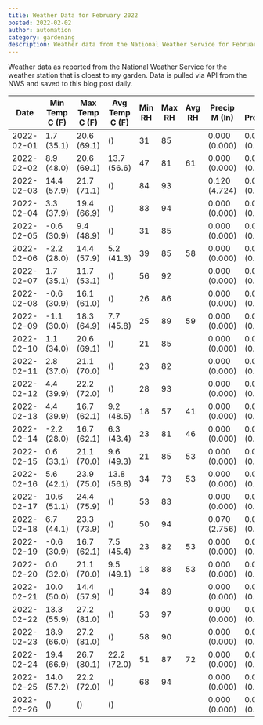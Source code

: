 ```yaml
---
title: Weather Data for February 2022
posted: 2022-02-02
author: automation
category: gardening
description: Weather data from the National Weather Service for February 2022
---
```


Weather data as reported from the National Weather Service for the weather station 
that is cloest to my garden. Data is pulled via API from the NWS and saved to this 
blog post daily.

|Date|Min Temp C (F)|Max Temp C (F)|Avg Temp C (F)|Min RH|Max RH|Avg RH|Precip M (In)|Avg Precip/Hr|
|---|---|---|---|---|---|---|---|---|
|2022-02-01|1.7 (35.1)|20.6 (69.1)| ()|31|85||0.000 (0.000)|0.000 (0.000)|
|2022-02-02|8.9 (48.0)|20.6 (69.1)|13.7 (56.6)|47|81|61|0.000 (0.000)|0.000 (0.000)|
|2022-02-03|14.4 (57.9)|21.7 (71.1)| ()|84|93||0.120 (4.724)|0.093 (0.093)|
|2022-02-04|3.3 (37.9)|19.4 (66.9)| ()|83|94||0.000 (0.000)|0.000 (0.000)|
|2022-02-05|-0.6 (30.9)|9.4 (48.9)| ()|31|85||0.000 (0.000)|0.000 (0.000)|
|2022-02-06|-2.2 (28.0)|14.4 (57.9)|5.2 (41.3)|39|85|58|0.000 (0.000)|0.000 (0.000)|
|2022-02-07|1.7 (35.1)|11.7 (53.1)| ()|56|92||0.000 (0.000)|0.000 (0.000)|
|2022-02-08|-0.6 (30.9)|16.1 (61.0)| ()|26|86||0.000 (0.000)|0.000 (0.000)|
|2022-02-09|-1.1 (30.0)|18.3 (64.9)|7.7 (45.8)|25|89|59|0.000 (0.000)|0.000 (0.000)|
|2022-02-10|1.1 (34.0)|20.6 (69.1)| ()|21|85||0.000 (0.000)|0.000 (0.000)|
|2022-02-11|2.8 (37.0)|21.1 (70.0)| ()|23|82||0.000 (0.000)|0.000 (0.000)|
|2022-02-12|4.4 (39.9)|22.2 (72.0)| ()|28|93||0.000 (0.000)|0.000 (0.000)|
|2022-02-13|4.4 (39.9)|16.7 (62.1)|9.2 (48.5)|18|57|41|0.000 (0.000)|0.000 (0.000)|
|2022-02-14|-2.2 (28.0)|16.7 (62.1)|6.3 (43.4)|23|81|46|0.000 (0.000)|0.000 (0.000)|
|2022-02-15|0.6 (33.1)|21.1 (70.0)|9.6 (49.3)|21|85|53|0.000 (0.000)|0.000 (0.000)|
|2022-02-16|5.6 (42.1)|23.9 (75.0)|13.8 (56.8)|34|73|53|0.000 (0.000)|0.000 (0.000)|
|2022-02-17|10.6 (51.1)|24.4 (75.9)| ()|53|83||0.000 (0.000)|0.000 (0.000)|
|2022-02-18|6.7 (44.1)|23.3 (73.9)| ()|50|94||0.070 (2.756)|0.061 (0.061)|
|2022-02-19|-0.6 (30.9)|16.7 (62.1)|7.5 (45.4)|23|82|53|0.000 (0.000)|0.000 (0.000)|
|2022-02-20|0.0 (32.0)|21.1 (70.0)|9.5 (49.1)|18|88|53|0.000 (0.000)|0.000 (0.000)|
|2022-02-21|10.0 (50.0)|14.4 (57.9)| ()|34|89||0.000 (0.000)|0.000 (0.000)|
|2022-02-22|13.3 (55.9)|27.2 (81.0)| ()|53|97||0.000 (0.000)|0.000 (0.000)|
|2022-02-23|18.9 (66.0)|27.2 (81.0)| ()|58|90||0.000 (0.000)|0.000 (0.000)|
|2022-02-24|19.4 (66.9)|26.7 (80.1)|22.2 (72.0)|51|87|72|0.000 (0.000)|0.000 (0.000)|
|2022-02-25|14.0 (57.2)|22.2 (72.0)| ()|68|94||0.000 (0.000)|0.000 (0.000)|
|2022-02-26| ()| ()| ()||||0.000 (0.000)|0.000 (0.000)|
